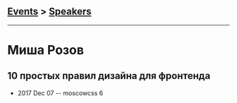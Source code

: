 ## [Events](../README.md) > [Speakers](../speakers.md)
---

# Миша Розов

## 10 простых правил дизайна для фронтенда
- 2017 Dec 07 -- moscowcss 6    
